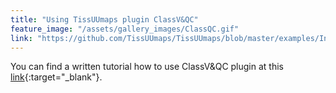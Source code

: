 ```yaml
---
title: "Using TissUUmaps plugin ClassV&QC"
feature_image: "/assets/gallery_images/ClassQC.gif"
link: "https://github.com/TissUUmaps/TissUUmaps/blob/master/examples/Instructions%20for%20using%20plugins/2_ClassV%26QC_plugin_in_TissUUmaps.md"
---
```


 You can find a written tutorial how to use ClassV&QC plugin at this [link](https://github.com/TissUUmaps/TissUUmaps/blob/master/examples/Instructions%20for%20using%20plugins/2_ClassV%26QC_plugin_in_TissUUmaps.md){:target="_blank"}.
